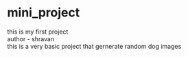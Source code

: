 # mini_project
this is my first project
<br>
author - shravan
<br>
this is a very basic project that gernerate random dog images